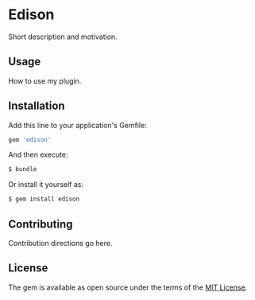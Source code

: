 # Edison
Short description and motivation.

## Usage
How to use my plugin.

## Installation
Add this line to your application's Gemfile:

```ruby
gem 'edison'
```

And then execute:
```bash
$ bundle
```

Or install it yourself as:
```bash
$ gem install edison
```

## Contributing
Contribution directions go here.

## License
The gem is available as open source under the terms of the [MIT License](http://opensource.org/licenses/MIT).
